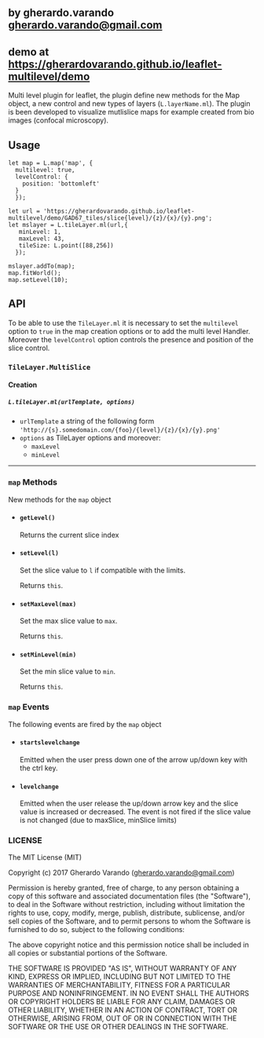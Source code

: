 ## by gherardo.varando <gherardo.varando@gmail.com>

## demo at <https://gherardovarando.github.io/leaflet-multilevel/demo>

Multi level plugin for leaflet, the plugin define new methods for the Map object, a new control and new types of layers (``L.layerName.ml``).
The plugin is been developed to visualize mutlislice maps for example created from bio images (confocal microscopy).

## Usage

```
let map = L.map('map', {
  multilevel: true,
  levelControl: {
    position: 'bottomleft'
  }
  });

let url = 'https://gherardovarando.github.io/leaflet-multilevel/demo/GAD67_tiles/slice{level}/{z}/{x}/{y}.png';
let mslayer = L.tileLayer.ml(url,{
   minLevel: 1,
   maxLevel: 43,
   tileSize: L.point([88,256])
  });

mslayer.addTo(map);
map.fitWorld();
map.setLevel(10);

```

## API

To be able to use the ``TileLayer.ml`` it is necessary to set the ``multilevel`` option to ``true`` in the map creation options or to add the multi level Handler.
Moreover the ``levelControl`` option controls the presence and position of the slice control.

### ``TileLayer.MultiSlice``

#### Creation

##### ``L.tileLayer.ml(urlTemplate, options)``

- ``urlTemplate`` a string of the following form ``'http://{s}.somedomain.com/{foo}/{level}/{z}/{x}/{y}.png'``
- ``options`` as  TileLayer options and moreover:
  - ``maxLevel``
  - ``minLevel``


***
### `map` Methods

New methods for the ``map`` object

- #### ``getLevel()``
  Returns the current slice index

- #### ``setLevel(l)``
  Set the slice value to ``l`` if compatible with the limits.

  Returns ``this``.

- #### ``setMaxLevel(max)``
   Set the max slice value to ``max``.

   Returns ``this``.

- #### ``setMinLevel(min)``
  Set the min slice value to ``min``.

  Returns ``this``.

### `map` Events

The following events are fired by the ``map`` object

- #### ``startslevelchange``
  Emitted when the user press down one of the arrow up/down key with the ctrl key.

- #### ``levelchange``
   Emitted when the user release the up/down arrow key and the slice value is increased or decreased. The event is not fired if the slice value is not changed (due to maxSlice, minSlice limits)  


### LICENSE

The MIT License (MIT)

Copyright (c) 2017 Gherardo Varando (gherardo.varando@gmail.com)

Permission is hereby granted, free of charge, to any person obtaining a copy
of this software and associated documentation files (the "Software"), to deal
in the Software without restriction, including without limitation the rights
to use, copy, modify, merge, publish, distribute, sublicense, and/or sell
copies of the Software, and to permit persons to whom the Software is
furnished to do so, subject to the following conditions:

The above copyright notice and this permission notice shall be included in all
copies or substantial portions of the Software.

THE SOFTWARE IS PROVIDED "AS IS", WITHOUT WARRANTY OF ANY KIND, EXPRESS OR
IMPLIED, INCLUDING BUT NOT LIMITED TO THE WARRANTIES OF MERCHANTABILITY,
FITNESS FOR A PARTICULAR PURPOSE AND NONINFRINGEMENT. IN NO EVENT SHALL THE
AUTHORS OR COPYRIGHT HOLDERS BE LIABLE FOR ANY CLAIM, DAMAGES OR OTHER
LIABILITY, WHETHER IN AN ACTION OF CONTRACT, TORT OR OTHERWISE, ARISING FROM,
OUT OF OR IN CONNECTION WITH THE SOFTWARE OR THE USE OR OTHER DEALINGS IN THE
SOFTWARE.
